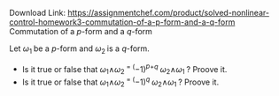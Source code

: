 Download Link: https://assignmentchef.com/product/solved-nonlinear-control-homework3-commutation-of-a-p-form-and-a-q-form
<br>
Commutation of a <em>p</em>-form and a <em>q</em>-form

Let <em>ω</em><sub>1 </sub>be a <em>p</em>-form and <em>ω</em><sub>2 </sub>is a <em>q</em>-form.

<ul>

 <li>Is it true or false that <em>ω</em><sub>1</sub>∧<em>ω</em><sub>2 </sub><sup>= (</sup>−1)<em><sup>p</sup></em><sup>+<em>q </em></sup><em>ω</em><sub>2</sub>∧<em>ω</em><sub>1 </sub>? Proove it.</li>

 <li>Is it true or false that <em>ω</em><sub>1</sub>∧<em>ω</em><sub>2 </sub><sup>= (</sup>−1)<em><sup>q </sup>ω</em><sub>2</sub>∧<em>ω</em><sub>1 </sub>? Proove it.</li>

</ul>